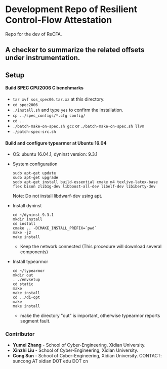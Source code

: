 # Development Repo of Resilient Control-Flow Attestation #

Repo for the dev of ReCFA.

## A checker to summarize the related offsets under instrumentation.

## Setup ##

#### Build SPEC CPU2006 C benchmarks

- `tar xvf sos_spec06.tar.xz` at this directory.
- `cd spec2006`
- `./install.sh` and type `yes` to confirm the installation.
- `cp ../spec_configs/*.cfg config/`
- `cd ..`
- `./batch-make-on-spec.sh gcc` or `./batch-make-on-spec.sh llvm`
- `./patch-spec-src.sh`

#### Build and configure typearmor at Ubuntu 16.04

- OS: ubuntu 16.04.1, dyninst version: 9.3.1

- System configuration
  ```
  sudo apt-get update
  sudo apt-get upgrade
  sodo apt-get install build-essential cmake m4 texlive-latex-base flex bison zlib1g-dev libboost-all-dev libelf-dev libiberty-dev

  ```
  Note: Do not install libdwarf-dev using apt.
- Install dyninst
  ```
  cd ~/dyninst-9.3.1
  mkdir install
  cd install
  cmake .. -DCMAKE_INSTALL_PREFIX=`pwd`
  make -j2
  make install
  ```
  - Keep the network connected (This procedure will download several components)

- Install typearmor
  ```
  cd ~/typearmor
  mkdir out
  . ./envsetup
  cd static
  make
  make install
  cd ../di-opt
  make
  make install
  ```
  - make the directory "out" is important, otherwise typearmor reports segment fault.

### Contributor ###

* **Yumei Zhang** - School of Cyber-Engineering, Xidian University.
* **Xinzhi Liu** - School of Cyber-Engineering, Xidian University.
* **Cong Sun** - School of Cyber-Engineering, Xidian University. CONTACT: suncong AT xidian DOT edu DOT cn



